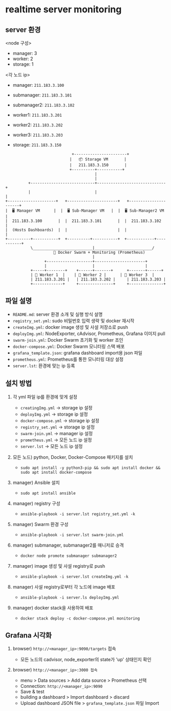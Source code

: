 # realtime server monitoring
## server 환경
<node 구성>
- manager: 3
- worker: 2
- storage: 1

<각 노드 ip>
- manager: `211.183.3.100`
- submanager: `211.183.3.101`
- submanager2: `211.183.3.102`

- worker1: `211.183.3.201`
- worker2: `211.183.3.202`
- worker3: `211.183.3.203`

- storage: `211.183.3.150`      

```           
                             +-----------------------+
                            |   📦 Storage VM       |
                            |   211.183.3.150       |
                            +----------+-----------+
                                       |
                                       |
          +----------------------------+------------------------------+
          |                            |                              |
+---------------------+   +----------------------+   +----------------------+
|  🖥️ Manager VM      |  |  🖥️ Sub-Manager VM   |  |  🖥️ Sub-Manager2 VM   |
|  211.183.3.100       |  |  211.183.3.101       |  |  211.183.3.102         |
|  (Hosts Dashboards)  |  |                      |  |                        |
+----------+-----------+  +----------+-----------+  +------------+-----------+
           \__________________________|_________________________/
                     🐳 Docker Swarm + Monitoring (Prometheus)
                                      |
                 +--------------------+----------------------+
                 |                    |                      |
           +-----+--------+    +------+-------+      +-------+------+
           | 🧱 Worker 1  |    | 🧱 Worker 2 |      | 🧱 Worker 3  |
           | 211.183.3.201 |   | 211.183.3.202 |     | 211.183.3.203 |
           +-------------+     +---------------+     +---------------+
```

## 파일 설명
- `README.md`: server 환경 소개 및 실행 방식 설명
- `registry_set.yml`: sudo 비밀번호 입력 생략 및 docker 재시작
- `createImg.yml`: docker image 생성 및 사설 저장소로 push
- `deployImg.yml`: NodeExporter, cAdvisor, Prometheus, Grafana 이미지 pull
- `swarm-join.yml`: Docker Swarm 초기화 및 worker 조인
- `docker-compose.yml`: Docker Swarm 모니터링 스택 배포
- `grafana_template.json`: grafana dashboard import용 json 파일
- `prometheus.yml`: Prometheus를 통한 모니터링 대상 설정
- `server.lst`: 환경에 맞는 ip 등록


## 설치 방법
1. 각 yml 파일 ip를 환경에 맞게 설정
	- `creatingImg.yml` -> storage ip 설정
	- `deployImg.yml` -> storage ip 설정
	- `docker-compose.yml` -> storage ip 설정
	- `registry_set.yml` -> storage ip 설정
	- `swarm-join.yml` -> manager ip 설정
	- `prometheus.yml` -> 모든 노드 ip 설정
	- `server.lst` -> 모든 노드 ip 설정

2. 모든 노드) python, Docker, Docker-Compose 패키지를 설치
	- `sudo apt install -y python3-pip && sudo apt install docker && sudo apt install docker-compose`
	
3. manager) Ansible 설치
	- `sudo apt install ansible`
	
4. manager) registry 구성
	- `ansible-playbook -i server.lst registry_set.yml -k`

5. manager) Swarm 환경 구성
	- `ansible-playbook -i server.lst swarm-join.yml`
	
6. manager) submanager, submanager2를 매니저로 승격
	- `docker node promote submanager submanager2`

7. manager) image 생성 및 사설 registry로 push
	- `ansible-playbook -i server.lst createImg.yml -k`
	
8. manager) 사설 registry로부터 각 노드에 image 배포
	- `ansible-playbook -i server.ls deployImg.yml`
	
9. manager) docker stack을 사용하여 배포
	- `docker stack deploy -c docker-compose.yml monitoring`

## Grafana 시각화
1. browser) `http://<manager_ip>:9090/targets` 접속
	- 모든 노드의 cadvisor, node_exporter의 state가 'up' 상태인지 확인

2. browser) `http://<manager_ip>:3000 접속`
	- menu > Data sources > Add data source > Prometheus 선택
	- Connection: `http://<manager_ip>:9090`
	- Save & test
	- building a dashboard > Import dashboard > discard
	- Upload dashboard JSON file > `grafana_template.json` 파일 Import